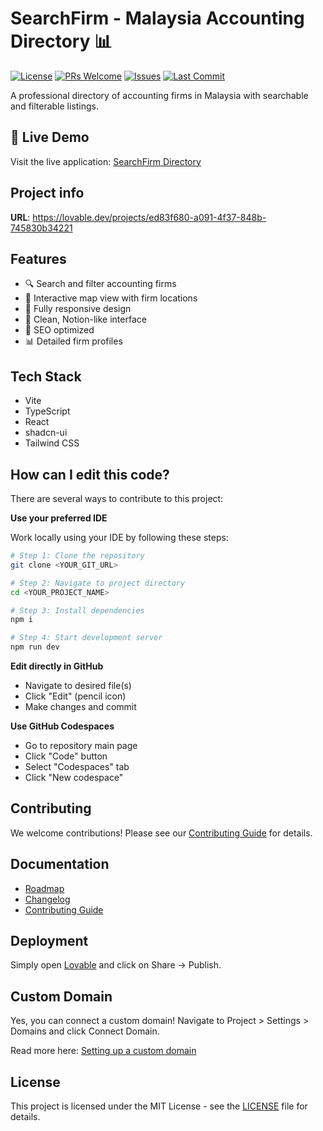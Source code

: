 
# SearchFirm - Malaysia Accounting Directory 📊

[![License](https://img.shields.io/badge/license-MIT-blue.svg)](LICENSE)
[![PRs Welcome](https://img.shields.io/badge/PRs-welcome-brightgreen.svg)](CONTRIBUTING.md)
[![Issues](https://img.shields.io/github/issues/your-username/searchfirm)](https://github.com/your-username/searchfirm/issues)
[![Last Commit](https://img.shields.io/github/last-commit/your-username/searchfirm)](https://github.com/your-username/searchfirm/commits/main)

A professional directory of accounting firms in Malaysia with searchable and filterable listings.

## 🚀 Live Demo

Visit the live application: [SearchFirm Directory](https://lovable.dev/projects/ed83f680-a091-4f37-848b-745830b34221)

## Project info

**URL**: https://lovable.dev/projects/ed83f680-a091-4f37-848b-745830b34221

## Features

- 🔍 Search and filter accounting firms
- 📍 Interactive map view with firm locations
- 📱 Fully responsive design
- 🎯 Clean, Notion-like interface
- 🚀 SEO optimized
- 📊 Detailed firm profiles

## Tech Stack

- Vite
- TypeScript
- React
- shadcn-ui
- Tailwind CSS

## How can I edit this code?

There are several ways to contribute to this project:

**Use your preferred IDE**

Work locally using your IDE by following these steps:

```sh
# Step 1: Clone the repository
git clone <YOUR_GIT_URL>

# Step 2: Navigate to project directory
cd <YOUR_PROJECT_NAME>

# Step 3: Install dependencies
npm i

# Step 4: Start development server
npm run dev
```

**Edit directly in GitHub**
- Navigate to desired file(s)
- Click "Edit" (pencil icon)
- Make changes and commit

**Use GitHub Codespaces**
- Go to repository main page
- Click "Code" button
- Select "Codespaces" tab
- Click "New codespace"

## Contributing

We welcome contributions! Please see our [Contributing Guide](CONTRIBUTING.md) for details.

## Documentation

- [Roadmap](ROADMAP.md)
- [Changelog](CHANGELOG.md)
- [Contributing Guide](CONTRIBUTING.md)

## Deployment

Simply open [Lovable](https://lovable.dev/projects/ed83f680-a091-4f37-848b-745830b34221) and click on Share -> Publish.

## Custom Domain

Yes, you can connect a custom domain! Navigate to Project > Settings > Domains and click Connect Domain.

Read more here: [Setting up a custom domain](https://docs.lovable.dev/tips-tricks/custom-domain#step-by-step-guide)

## License

This project is licensed under the MIT License - see the [LICENSE](LICENSE) file for details.
